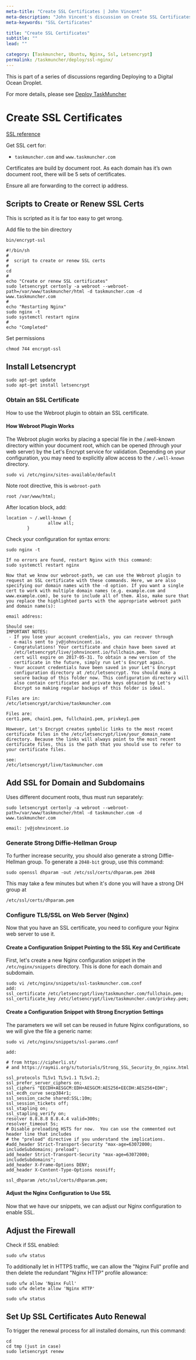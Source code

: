 ```yaml
---
meta-title: "Create SSL Certificates | John Vincent"
meta-description: "John Vincent's discussion on Create SSL Certificates"
meta-keywords: "SSL Certificates"

title: "Create SSL Certificates"
subtitle: ""
lead: ""

category: [Taskmuncher, Ubuntu, Nginx, Ssl, Letsencrypt]
permalink: /taskmuncher/deploy/ssl-nginx/
---
```


This is part of a series of discussions regarding Deploying to a Digital Ocean Droplet.

For more details, please see 
[Deploy TaskMuncher](/taskmuncher/overview/#deploy)

<!-- end -->

# Create SSL Certificates

[SSL reference](https://www.digitalocean.com/community/tutorials/how-to-secure-nginx-with-let-s-encrypt-on-ubuntu-16-04)

Get SSL cert for:

- `taskmuncher.com` and `www.taskmuncher.com`

Certificates are build by document root. As each domain has it’s own document root, there will be 5 sets of certificates.

Ensure all are forwarding to the correct ip address.

## Scripts to Create or Renew SSL Certs

This is scripted as it is far too easy to get wrong.

Add file to the bin directory

`bin/encrypt-ssl`

```
#!/bin/sh
#
#  script to create or renew SSL certs
#
cd 
#
echo "Create or renew SSL certificates"
sudo letsencrypt certonly -a webroot --webroot-path=/var/www/taskmuncher/html -d taskmuncher.com -d www.taskmuncher.com
#
echo "Restarting Nginx"
sudo nginx -t
sudo systemctl restart nginx
#
echo "Completed"
```

Set permissions

```
chmod 744 encrypt-ssl
```

## Install Letsencrypt

```
sudo apt-get update
sudo apt-get install letsencrypt
```

### Obtain an SSL Certificate

How to use the Webroot plugin to obtain an SSL certificate.

#### How Webroot Plugin Works

The Webroot plugin works by placing a special file in the /.well-known directory within your document root, which can be opened (through your web server) by the Let's Encrypt service for validation. Depending on your configuration, you may need to explicitly allow access to the `/.well-known` directory.

`sudo vi /etc/nginx/sites-available/default`

Note root directive, this is `webroot-path`

`root /var/www/html;`

After location block, add:

```
location ~ /.well-known {
                allow all;
        }
```

Check your configuration for syntax errors:

```
sudo nginx -t
```

```
If no errors are found, restart Nginx with this command:
sudo systemctl restart nginx

Now that we know our webroot-path, we can use the Webroot plugin to request an SSL certificate with these commands. Here, we are also specifying our domain names with the -d option. If you want a single cert to work with multiple domain names (e.g. example.com and www.example.com), be sure to include all of them. Also, make sure that you replace the highlighted parts with the appropriate webroot path and domain name(s):

email address:

Should see:
IMPORTANT NOTES:
 - If you lose your account credentials, you can recover through
   e-mails sent to jv@johnvincent.io.
 - Congratulations! Your certificate and chain have been saved at
   /etc/letsencrypt/live/johnvincent.io/fullchain.pem. Your
   cert will expire on 2017-05-31. To obtain a new version of the
   certificate in the future, simply run Let's Encrypt again.
 - Your account credentials have been saved in your Let's Encrypt
   configuration directory at /etc/letsencrypt. You should make a
   secure backup of this folder now. This configuration directory will
   also contain certificates and private keys obtained by Let's
   Encrypt so making regular backups of this folder is ideal.

Files are in:
/etc/letsencrypt/archive/taskmuncher.com

Files are:
cert1.pem, chain1.pem, fullchain1.pem, privkey1.pem

However, Let's Encrypt creates symbolic links to the most recent certificate files in the /etc/letsencrypt/live/your_domain_name directory. Because the links will always point to the most recent certificate files, this is the path that you should use to refer to your certificate files.

see:
/etc/letsencrypt/live/taskmuncher.com
```

## Add SSL for Domain and Subdomains

Uses different document roots, thus must run separately:

```
sudo letsencrypt certonly -a webroot --webroot-path=/var/www/taskmuncher/html -d taskmuncher.com -d www.taskmuncher.com

email: jv@johnvincent.io
```

### Generate Strong Diffie-Hellman Group

To further increase security, you should also generate a strong Diffie-Hellman group. To generate a `2048-bit` group, use this command:

```
sudo openssl dhparam -out /etc/ssl/certs/dhparam.pem 2048
```

This may take a few minutes but when it's done you will have a strong DH group at 

```
/etc/ssl/certs/dhparam.pem
```

### Configure TLS/SSL on Web Server (Nginx)

Now that you have an SSL certificate, you need to configure your Nginx web server to use it.

#### Create a Configuration Snippet Pointing to the SSL Key and Certificate

First, let's create a new Nginx configuration snippet in the `/etc/nginx/snippets` directory. This is done for each domain and subdomain.

```
sudo vi /etc/nginx/snippets/ssl-taskmuncher.com.conf
add:
ssl_certificate /etc/letsencrypt/live/taskmuncher.com/fullchain.pem;
ssl_certificate_key /etc/letsencrypt/live/taskmuncher.com/privkey.pem;
```

#### Create a Configuration Snippet with Strong Encryption Settings

The parameters we will set can be reused in future Nginx configurations, so we will give the file a generic name:

```
sudo vi /etc/nginx/snippets/ssl-params.conf

add:

# from https://cipherli.st/
# and https://raymii.org/s/tutorials/Strong_SSL_Security_On_nginx.html

ssl_protocols TLSv1 TLSv1.1 TLSv1.2;
ssl_prefer_server_ciphers on;
ssl_ciphers "EECDH+AESGCM:EDH+AESGCM:AES256+EECDH:AES256+EDH";
ssl_ecdh_curve secp384r1;
ssl_session_cache shared:SSL:10m;
ssl_session_tickets off;
ssl_stapling on;
ssl_stapling_verify on;
resolver 8.8.8.8 8.8.4.4 valid=300s;
resolver_timeout 5s;
# Disable preloading HSTS for now.  You can use the commented out header line that includes
# the "preload" directive if you understand the implications.
#add_header Strict-Transport-Security "max-age=63072000; includeSubdomains; preload";
add_header Strict-Transport-Security "max-age=63072000; includeSubdomains";
add_header X-Frame-Options DENY;
add_header X-Content-Type-Options nosniff;

ssl_dhparam /etc/ssl/certs/dhparam.pem;
```

#### Adjust the Nginx Configuration to Use SSL

Now that we have our snippets, we can adjust our Nginx configuration to enable SSL.

## Adjust the Firewall

Check if SSL enabled:

```
sudo ufw status
```

To additionally let in HTTPS traffic, we can allow the "Nginx Full" profile and then delete the redundant "Nginx HTTP" profile allowance:

```
sudo ufw allow 'Nginx Full'
sudo ufw delete allow 'Nginx HTTP'

sudo ufw status
```

## Set Up SSL Certificates Auto Renewal

To trigger the renewal process for all installed domains, run this command:

```
cd
cd tmp (just in case)
sudo letsencrypt renew
```

